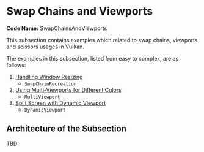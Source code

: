 # Swap Chains and Viewports

**Code Name:** SwapChainsAndViewports

This subsection contains examples which related to swap chains, viewports and scissors usages in Vulkan.

The examples in this subsection, listed from easy to complex, are as follows:

1. [Handling Window Resizing](/Examples/Fundamentals/SwapChainsAndViewports/SwapChainRecreation)
   - `SwapChainRecreation`
2. [Using Multi-Viewports for Different Colors](/Examples/Fundamentals/SwapChainsAndViewports/MultiViewport)
   - `MultiViewport`
3. [Split Screen with Dynamic Viewport](/Examples/Fundamentals/SwapChainsAndViewports/DynamicViewport)
   - `DynamicViewport`

## Architecture of the Subsection

TBD